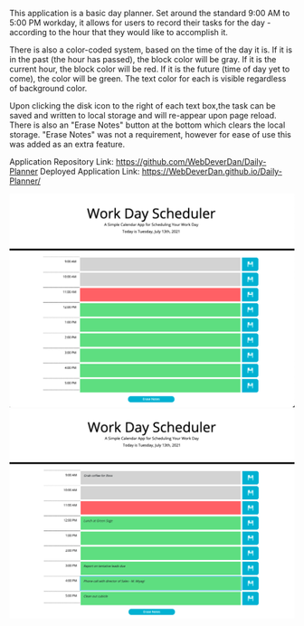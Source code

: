 This application is a basic day planner. Set around the standard 9:00 AM to 5:00 PM workday, it allows for users to record their tasks for the day - according to the hour that they would like to accomplish it. 

There is also a color-coded system, based on the time of the day it is. If it is in the past (the hour has passed), the block color will be gray. If it is the current hour, the block color will be red. If it is the future (time of day yet to come), the color will be green. The text color for each is visible regardless of background color. 

Upon clicking the disk icon to the right of each text box,the task can be saved and written to local storage and will re-appear upon page reload. There is also an "Erase Notes" button at the bottom which clears the local storage. "Erase Notes" was not a requirement, however for ease of use this was added as an extra feature.


Application Repository Link: https://github.com/WebDeverDan/Daily-Planner
Deployed Application Link: https://WebDeverDan.github.io/Daily-Planner/

![Image 1 of application:](https://github.com/WebDeverDan/Daily-Planner/blob/master/ScreenShots/Screen%20Shot%202021-07-13%20at%2011.04.40%20AM.png)
![Image 2 of application:](https://github.com/WebDeverDan/Daily-Planner/blob/master/ScreenShots/Screen%20Shot%202021-07-13%20at%2011.06.23%20AM.png)